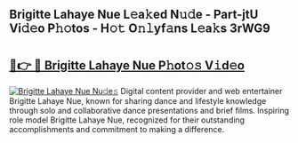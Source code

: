 ## Brigitte Lahaye Nue L𝚎a𝚔ed N𝚞𝚍e - Part-jtU Vi𝚍𝚎o P𝚑𝚘tos - H𝚘𝚝 O𝚗𝚕yf𝚊ns L𝚎a𝚔s 3rWG9

# <h2><a href="http://kfa04ge.oniu.top/?m=Brigitte+Lahaye+Nue">🔗👉 🔴 Brigitte Lahaye Nue P𝚑ot𝚘𝚜 V𝚒d𝚎o</a></h2>

[![Brigitte Lahaye Nue Nu𝚍e𝚜](https://i.imgur.com/0qMVB7G.gif)](http://kfa04ge.oniu.top/?m=Brigitte+Lahaye+Nue)
Digital content provider and web entertainer Brigitte Lahaye Nue, known for sharing dance and lifestyle knowledge through solo and collaborative dance presentations and brief films. Inspiring role model Brigitte Lahaye Nue, recognized for their outstanding accomplishments and commitment to making a difference.  
